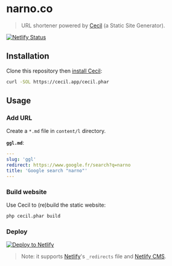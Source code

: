 # narno.co

> URL shortener powered by [Cecil](https://cecil.app) (a Static Site Generator).

[![Netlify Status](https://api.netlify.com/api/v1/badges/e9c3111a-80e1-43a6-b815-07fed77bbda7/deploy-status)](https://app.netlify.com/sites/nrn/deploys)

## Installation

Clone this repository then [install Cecil](https://cecil.app/download/):
```bash
curl -SOL https://cecil.app/cecil.phar
```

## Usage

### Add URL

Create a `*.md` file in `content/l` directory.

**`ggl.md`**:
```yaml
---
slug: 'ggl'
redirect: https://www.google.fr/search?q=narno
title: 'Google search "narno"'
---
```

### Build website

Use Cecil to (re)build the static website:
```bash
php cecil.phar build
```

### Deploy

[![Deploy to Netlify](https://www.netlify.com/img/deploy/button.svg)](https://app.netlify.com/start/deploy?repository=https://github.com/Narno/narno.co)

> Note: it supports [Netlify](https://www.netlify.com/docs/redirects/)'s `_redirects` file and [Netlify CMS](https://www.netlifycms.org/).
